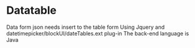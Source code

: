 # Datatable
Data form json needs insert to the table form
Using Jquery and datetimepicker/blockUI/dateTables.ext plug-in
The back-end language is Java


